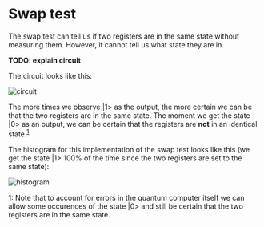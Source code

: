 # Swap test
The swap test can tell us if two registers are in the same state without measuring them. However, it cannot tell us what state they are in.

**TODO: explain circuit**

The circuit looks like this:

![circuit](https://user-images.githubusercontent.com/63567458/102344325-0538f900-3f9c-11eb-87aa-dcfb800d299a.jpg)

The more times we observe |1> as the output, the more certain we can be that the two registers are in the same state. The moment we get the state |0> as an output, we can be certain that the registers are **not** in an identical state.<sup>[1](#footnote_1)</sup>

The histogram for this implementation of the swap test looks like this (we get the state |1> 100% of the time since the two registers are set to the same state):

![histogram](https://user-images.githubusercontent.com/63567458/102344351-0ec26100-3f9c-11eb-87b2-347cc3f75a13.jpg)

<a name="footnote_1">1</a>: Note that to account for errors in the quantum computer itself we can allow some occurences of the state |0> and still be certain that the two registers are in the same state.
